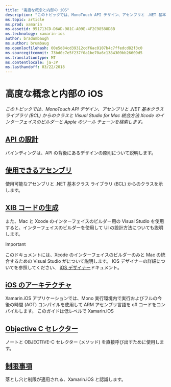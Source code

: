 ```yaml
---
title: "高度な概念と内部の iOS"
description: "このトピックでは、MonoTouch API デザイン、アセンブリと .NET 基本クラス ライブラリ (BCL) からのクラスと Visual Studio for Mac 統合方法 Xcode のインターフェイスのビルダーと Apple のツール チェーンを検索します。"
ms.topic: article
ms.prod: xamarin
ms.assetid: 951713CD-D6AD-981C-A09E-4F2C98588D8B
ms.technology: xamarin-ios
author: bradumbaugh
ms.author: brumbaug
ms.openlocfilehash: 00e5d84cd39312cdf6ac0107b4c7ffedcd82f3c0
ms.sourcegitcommit: 73bd0c7e5f237f0a1be70a6c1384309bb26609d5
ms.translationtype: MT
ms.contentlocale: ja-JP
ms.lasthandoff: 03/22/2018
---
```

# <a name="ios-advanced-concepts-and-internals"></a>高度な概念と内部の iOS

_このトピックでは、MonoTouch API デザイン、アセンブリと .NET 基本クラス ライブラリ (BCL) からのクラスと Visual Studio for Mac 統合方法 Xcode のインターフェイスのビルダーと Apple のツール チェーンを検索します。_




##  <a name="api-designiosinternalsapi-designindexmd"></a>[API の設計](~/ios/internals/api-design/index.md)

バインディングは、API の背後にあるデザインの原則について説明します。




##  <a name="available-assembliescross-platforminternalsavailable-assembliesmd"></a>[使用できるアセンブリ](~/cross-platform/internals/available-assemblies.md)

使用可能なアセンブリと .NET 基本クラス ライブラリ (BCL) からのクラスを示します。




##  <a name="xib-code-generationiosinternalsxib-code-generationmd"></a>[XIB コードの生成](~/ios/internals/xib-code-generation.md)

また、Mac と Xcode のインターフェイスのビルダー用の Visual Studio を使用すると、インターフェイスのビルダーを使用して UI の設計方法についても説明します。

> [!IMPORTANT]
> このドキュメントには、Xcode のインターフェイスのビルダーのみと Mac の統合するための Visual Studio がについて説明します。 IOS デザイナーの詳細についてを参照してください、 [iOS デザイナー](~/ios/user-interface/designer/index.md)ドキュメント。



##  <a name="ios-architectureiosinternalsarchitecturemd"></a>[iOS のアーキテクチャ](~/ios/internals/architecture.md)

Xamarin.iOS アプリケーションでは、Mono 実行環境内で実行およびフルの今後の時間 (AOT) コンパイルを使用して ARM アセンブリ言語を c# コードをコンパイルします。 このガイドは低レベルで Xamarin.iOS

##  <a name="objective-c-selectorsiosinternalsobjective-c-selectorsmd"></a>[Objective C セレクター](~/ios/internals/objective-c-selectors.md)

ノートと OBJECTIVE-C セレクター (メソッド) を直接呼び出すために使用します。


##  <a name="limitationslimitationsmd"></a>[制限事項](limitations.md)

落とし穴と制限が適用される、Xamarin.iOS と認識します。